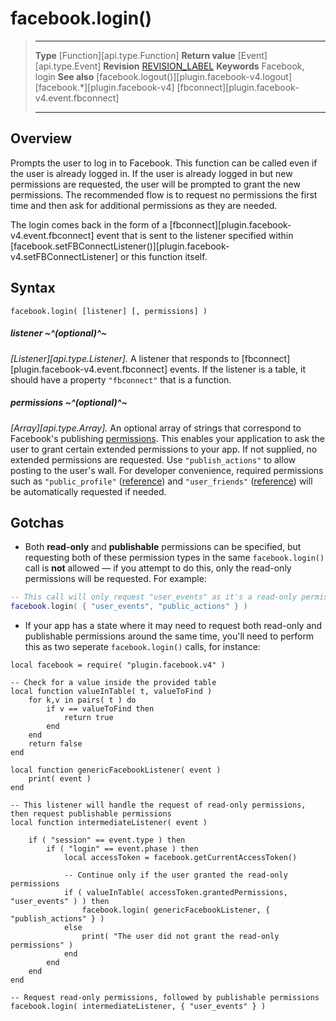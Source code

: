 # facebook.login()

> --------------------- ------------------------------------------------------------------------------------------
> __Type__              [Function][api.type.Function]
> __Return value__      [Event][api.type.Event]
> __Revision__          [REVISION_LABEL](REVISION_URL)
> __Keywords__          Facebook, login
> __See also__          [facebook.logout()][plugin.facebook-v4.logout]
>						[facebook.*][plugin.facebook-v4]
>						[fbconnect][plugin.facebook-v4.event.fbconnect]
> --------------------- ------------------------------------------------------------------------------------------


## Overview

Prompts the user to log in to Facebook. This function can be called even if the user is already logged in. If the user is already logged in but new permissions are requested, the user will be prompted to grant the new permissions. The recommended flow is to request no permissions the first time and then ask for additional permissions as they are needed.

The login comes back in the form of a [fbconnect][plugin.facebook-v4.event.fbconnect] event that is sent to the listener specified within [facebook.setFBConnectListener()][plugin.facebook-v4.setFBConnectListener] or this function itself.


## Syntax

	facebook.login( [listener] [, permissions] )

##### listener ~^(optional)^~
_[Listener][api.type.Listener]._ A listener that responds to [fbconnect][plugin.facebook-v4.event.fbconnect] events. If the listener is a table, it should have a property `"fbconnect"` that is a function.

##### permissions ~^(optional)^~
_[Array][api.type.Array]._ An optional array of strings that correspond to Facebook's publishing [permissions](https://developers.facebook.com/docs/facebook-login/permissions/v2.4#reference). This enables your application to ask the user to grant certain extended permissions to your app. If not supplied, no extended permissions are requested. Use `"publish_actions"` to allow posting to the user's wall. For developer convenience, required permissions such as `"public_profile"` ([reference](https://developers.facebook.com/docs/facebook-login/permissions#reference-public_profile)) and `"user_friends"` ([reference](https://developers.facebook.com/docs/facebook-login/permissions#reference-user_friends)) will be automatically requested if needed.


## Gotchas

* Both <nobr>__read-only__</nobr> and __publishable__ permissions can be specified, but requesting both of these permission types in the same `facebook.login()` call is __not__ allowed&nbsp;&mdash; if you attempt to do this, only the <nobr>read-only</nobr> permissions will be requested. For&nbsp;example:

<div class="code-indent">

``````lua
-- This call will only request "user_events" as it's a read-only permission
facebook.login( { "user_events", "public_actions" } )
``````

</div>

* If your app has a state where it may need to request both <nobr>read-only</nobr> and publishable permissions around the same time, you'll need to perform this as two seperate `facebook.login()` calls, for instance:

<div class="code-indent">

``````{ brush="lua" gutter="false" first-line="1" highlight="[26,35]" }
local facebook = require( "plugin.facebook.v4" )

-- Check for a value inside the provided table
local function valueInTable( t, valueToFind )
	for k,v in pairs( t ) do
		if v == valueToFind then
			return true
		end
	end
	return false
end

local function genericFacebookListener( event )
	print( event )
end

-- This listener will handle the request of read-only permissions, then request publishable permissions
local function intermediateListener( event )

	if ( "session" == event.type ) then
		if ( "login" == event.phase ) then
			local accessToken = facebook.getCurrentAccessToken()

			-- Continue only if the user granted the read-only permissions
			if ( valueInTable( accessToken.grantedPermissions, "user_events" ) ) then
				facebook.login( genericFacebookListener, { "publish_actions" } )
			else
				print( "The user did not grant the read-only permissions" )
			end
		end
	end
end

-- Request read-only permissions, followed by publishable permissions
facebook.login( intermediateListener, { "user_events" } )
``````

</div>
